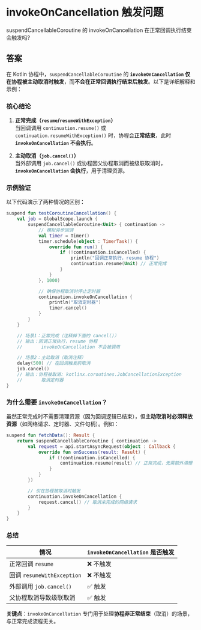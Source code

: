 # invokeOnCancellation 触发问题

suspendCancellableCoroutine 的 invokeOnCancellation 在正常回调执行结束会触发吗?

## 答案

在 Kotlin 协程中，`suspendCancellableCoroutine` 的 **`invokeOnCancellation` 仅在协程被主动取消时触发**，而**不会在正常回调执行结束后触发**。以下是详细解释和示例：

### **核心结论**

1. **正常完成（`resume`/`resumeWithException`）**  
   当回调调用 `continuation.resume()` 或 `continuation.resumeWithException()` 时，协程会**正常结束**，此时 **`invokeOnCancellation` 不会执行**。

2. **主动取消（`job.cancel()`）**  
   当外部调用 `job.cancel()` 或协程因父协程取消而被级联取消时，**`invokeOnCancellation` 会执行**，用于清理资源。

### **示例验证**

以下代码演示了两种情况的区别：

```kotlin
suspend fun testCoroutineCancellation() {
    val job = GlobalScope.launch {
        suspendCancellableCoroutine<Unit> { continuation ->
            // 模拟异步回调
            val timer = Timer()
            timer.schedule(object : TimerTask() {
                override fun run() {
                    if (!continuation.isCancelled) {
                        println("回调正常执行，resume 协程")
                        continuation.resume(Unit) // 正常完成
                    }
                }
            }, 1000)

            // 确保协程取消时停止定时器
            continuation.invokeOnCancellation {
                println("取消定时器")
                timer.cancel()
            }
        }
    }

    // 场景1：正常完成（注释掉下面的 cancel()）
    // 输出：回调正常执行，resume 协程
    //       invokeOnCancellation 不会被调用

    // 场景2：主动取消（取消注释）
    delay(500) // 在回调触发前取消
    job.cancel()
    // 输出：协程被取消: kotlinx.coroutines.JobCancellationException
    //       取消定时器
}
```

### **为什么需要 `invokeOnCancellation`？**

虽然正常完成时不需要清理资源（因为回调逻辑已结束），但**主动取消时必须释放资源**（如网络请求、定时器、文件句柄）。例如：

```kotlin
suspend fun fetchData(): Result {
    return suspendCancellableCoroutine { continuation ->
        val request = api.startAsyncRequest(object : Callback {
            override fun onSuccess(result: Result) {
                if (!continuation.isCancelled) {
                    continuation.resume(result) // 正常完成，无需额外清理
                }
            }
        })

        // 仅在协程被取消时触发
        continuation.invokeOnCancellation {
            request.cancel() // 取消未完成的网络请求
        }
    }
}
```

### **总结**

| 情况                 | `invokeOnCancellation` 是否触发 |
|----------------------|---------------------------------|
| 正常回调 `resume`    | ❌ 不触发                       |
| 回调 `resumeWithException` | ❌ 不触发                   |
| 外部调用 `job.cancel()` | ✅ 触发                       |
| 父协程取消导致级联取消 | ✅ 触发                     |

**关键点**：`invokeOnCancellation` 专门用于处理**协程非正常结束**（取消）的场景，与正常完成流程无关。
